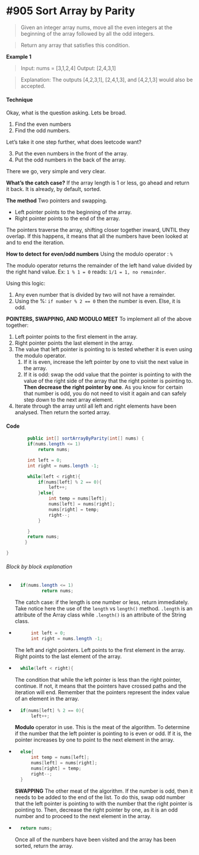 # #905 Sort Array by Parity

> Given an integer array nums, move all the even integers at the beginning of the array followed by all the odd integers.

> Return any array that satisfies this condition.

**Example 1**

> Input: nums = [3,1,2,4]
> Output: [2,4,3,1]

> Explanation: The outputs [4,2,3,1], [2,4,1,3], and [4,2,1,3] would also be accepted.

#### Technique

Okay, what is the question asking. Lets be broad.

1. Find the even numbers
2. Find the odd numbers.

Let’s take it one step further, what does leetcode want?

3. Put the even numbers in the front of the array.
4. Put the odd numbers in the back of the array.

There we go, very simple and very clear.

**What’s the catch case?**
If the array length is 1 or less, go ahead and return it back. It is already, by default, sorted.

**The method**
Two pointers and swapping.

- Left pointer points to the beginning of the array.
- Right pointer points to the end of the array.

The pointers traverse the array, shifting closer together inward, UNTIL they overlap. If this happens, it means that all the numbers have been looked at and to end the iteration.

**How to detect for even/odd numbers**
Using the modulo operator : `%`

The modulo operator returns the remainder of the left hand value divided by the right hand value. Ex: `1 % 1 = 0` reads: `1/1 = 1, no remainder`.

Using this logic:

1. Any even number that is divided by two will not have a remainder.
2. Using the %: `if number % 2 == 0` then the number is even. Else, it is odd.

**POINTERS, SWAPPING, AND MODULO MEET**
To implement all of the above together:

1. Left pointer points to the first element in the array.
2. Right pointer points the last element in the array.
3. The value that left pointer is pointing to is tested whether it is even using the modulo operator.
   1. If it is even, increase the left pointer by one to visit the next value in the array.
   2. If it is odd: swap the odd value that the pointer is pointing to with the value of the right side of the array that the right pointer is pointing to. **Then decrease the right pointer by one**. As you know for certain that number is odd, you do not need to visit it again and can safely step down to the next array element.
4. Iterate through the array until all left and right elements have been analysed. Then return the sorted array.

#### Code

```java
        public int[] sortArrayByParity(int[] nums) {
        if(nums.length <= 1)
            return nums;

        int left = 0;
        int right = nums.length -1;

        while(left < right){
            if(nums[left] % 2 == 0){
                left++;
            }else{
                int temp = nums[left];
                nums[left] = nums[right];
                nums[right] = temp;
                right--;
            }

        }
        return nums;
       }

}
```

###### Block by block explanation

- ```java
    if(nums.length <= 1)
            return nums;
  ```
  The catch case: if the length is one number or less, return immediately. Take notice here the use of the `length` vs `length()` method. `.length` is an attribute of the Array class while `.length()` is an attribute of the String class.
- ```java
        int left = 0;
        int right = nums.length -1;
  ```
  The left and right pointers. Left points to the first element in the array. Right points to the last element of the array.
- ```java
    while(left < right){
  ```
  The condition that while the left pointer is less than the right pointer, continue. If not, it means that the pointers have crossed paths and the iteration will end. Remember that the pointers represent the index value of an element in the array.
- ```java
    if(nums[left] % 2 == 0){
        left++;
  ```

  **Modulo** operator in use. This is the meat of the algorithm. To determine if the number that the left pointer is pointing to is even or odd. If it is, the pointer increases by one to point to the next element in the array.

- ```java
    else{
        int temp = nums[left];
        nums[left] = nums[right];
        nums[right] = temp;
        right--;
    }
  ```
  **SWAPPING** The other meat of the algorithm. If the number is odd, then it needs to be added to the end of the list. To do this, swap odd number that the left pointer is pointing to with the number that the right pointer is pointing to.
  Then, decrease the right pointer by one, as it is an odd number and to proceed to the next element in the array.
- ```java
    return nums;
  ```
  Once all of the numbers have been visited and the array has been sorted, return the array.
